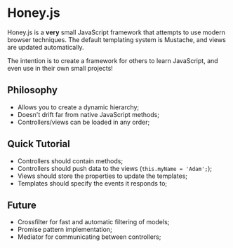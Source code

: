 Honey.js
=============

Honey.js is a **very** small JavaScript framework that attempts to use modern browser techniques. The default templating system is Mustache, and views are updated automatically.

The intention is to create a framework for others to learn JavaScript, and even use in their own small projects!


Philosophy
-------------

* Allows you to create a dynamic hierarchy;
* Doesn't drift far from native JavaScript methods;
* Controllers/views can be loaded in any order;


Quick Tutorial
-------------

* Controllers should contain methods;
* Controllers should push data to the views (`this.myName = 'Adam';`);
* Views should store the properties to update the templates;
* Templates should specify the events it responds to;


Future
---

* Crossfilter for fast and automatic filtering of models;
* Promise pattern implementation;
* Mediator for communicating between controllers;